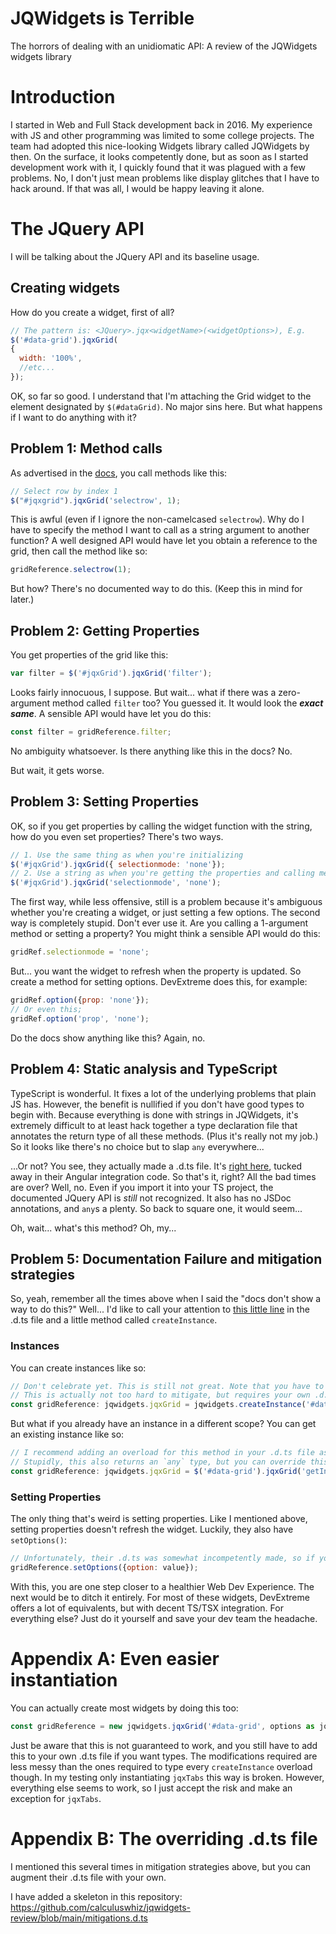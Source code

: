 # JQWidgets is Terrible

The horrors of dealing with an unidiomatic API: A review of the JQWidgets widgets library

# Introduction

I started in Web and Full Stack development back in 2016. My experience with JS and other programming was limited to some college projects. The team had adopted this nice-looking Widgets library called JQWidgets by then. On the surface, it looks competently done, but as soon as I started development work with it, I quickly found that it was plagued with a few problems. No, I don't just mean problems like display glitches that I have to hack around. If that was all, I would be happy leaving it alone.

# The JQuery API
I will be talking about the JQuery API and its baseline usage.

## Creating widgets
How do you create a widget, first of all?

```js
// The pattern is: <JQuery>.jqx<widgetName>(<widgetOptions>), E.g.
$('#data-grid').jqxGrid(
{
  width: '100%',
  //etc...
});
```
OK, so far so good. I understand that I'm attaching the Grid widget to the element designated by `$(#dataGrid)`. No major sins here. But what happens if I want to do anything with it?

## Problem 1: Method calls
As advertised in the [docs][1], you call methods like this:
```js
// Select row by index 1
$("#jqxgrid").jqxGrid('selectrow', 1);
```
This is awful (even if I ignore the non-camelcased `selectrow`). Why do I have to specify the method I want to call as a string argument to another function? A well designed API would have let you obtain a reference to the grid, then call the method like so:
```js
gridReference.selectrow(1);
```
But how? There's no documented way to do this. (Keep this in mind for later.)

## Problem 2: Getting Properties
You get properties of the grid like this:
```js
var filter = $('#jqxGrid').jqxGrid('filter');
```
Looks fairly innocuous, I suppose. But wait... what if there was a zero-argument method called `filter` too? You guessed it. It would look the ___exact same___. A sensible API would have let you do this:
```js
const filter = gridReference.filter;
```
No ambiguity whatsoever. Is there anything like this in the docs? No.

But wait, it gets worse.

## Problem 3: Setting Properties
OK, so if you get properties by calling the widget function with the string, how do you even set properties? There's two ways.
```js
// 1. Use the same thing as when you're initializing
$('#jqxGrid').jqxGrid({ selectionmode: 'none'}); 
// 2. Use a string as when you're getting the properties and calling methods
$('#jqxGrid').jqxGrid('selectionmode', 'none');
```
The first way, while less offensive, still is a problem because it's ambiguous whether you're creating a widget, or just setting a few options. The second way is completely stupid. Don't ever use it. Are you calling a 1-argument method or setting a property? You might think a sensible API would do this:
```js
gridRef.selectionmode = 'none';
```
But... you want the widget to refresh when the property is updated. So create a method for setting options. DevExtreme does this, for example:
```js
gridRef.option({prop: 'none'});
// Or even this;
gridRef.option('prop', 'none');
```
Do the docs show anything like this? Again, no.

## Problem 4: Static analysis and TypeScript
TypeScript is wonderful. It fixes a lot of the underlying problems that plain JS has. However, the benefit is nullified if you don't have good types to begin with. Because everything is done with strings in JQWidgets, it's extremely difficult to at least hack together a type declaration file that annotates the return type of all these methods. (Plus it's really not my job.) So it looks like there's no choice but to slap `any` everywhere...

...Or not? You see, they actually made a .d.ts file. It's [right here][2], tucked away in their Angular integration code. So that's it, right? All the bad times are over? Well, no. Even if you import it into your TS project, the documented JQuery API is _still_ not recognized. It also has no JSDoc annotations, and `any`s a plenty. So back to square one, it would seem...

Oh, wait... what's this method? Oh, my...

## Problem 5: Documentation Failure and mitigation strategies
So, yeah, remember all the times above when I said the "docs don't show a way to do this?" Well... I'd like to call your attention to [this little line][3] in the .d.ts file and a little method called `createInstance`.

### Instances
You can create instances like so:
```js
// Don't celebrate yet. This is still not great. Note that you have to specify 'jqxGrid' as a string and declare a bunch of types
// This is actually not too hard to mitigate, but requires your own .d.ts file to declare overrides. They didn't bother to do this.
const gridReference: jqwidgets.jqxGrid = jqwidgets.createInstance('#data-grid', 'jqxGrid', options as jqwidgets.GridOptions);
```
But what if you already have an instance in a different scope? You can get an existing instance like so:
```js
// I recommend adding an overload for this method in your .d.ts file as the only valid way to call `jqx`-anything.
// Stupidly, this also returns an `any` type, but you can override this in your own .d.ts file if you want.
const gridReference: jqwidgets.jqxGrid = $('#data-grid').jqxGrid('getInstance');
```

### Setting Properties
The only thing that's weird is setting properties. Like I mentioned above, setting properties doesn't refresh the widget. Luckily, they also have `setOptions()`:
```js
// Unfortunately, their .d.ts was somewhat incompetently made, so if you want to make this work, you'll have to modify the .d.ts file to fix their inheritence/implementation mess for them
gridReference.setOptions({option: value});
```

With this, you are one step closer to a healthier Web Dev Experience. The next would be to ditch it entirely. For most of these widgets, DevExtreme offers a lot of equivalents, but with decent TS/TSX integration. For everything else? Just do it yourself and save your dev team the headache.

# Appendix A: Even easier instantiation
You can actually create most widgets by doing this too:
```js
const gridReference = new jqwidgets.jqxGrid('#data-grid', options as jqwidgets.GridOptions);
```
Just be aware that this is not guaranteed to work, and you still have to add this to your own .d.ts file if you want types. The modifications required are less messy than the ones required to type every `createInstance` overload though. In my testing only instantiating `jqxTabs` this way is broken. However, everything else seems to work, so I just accept the risk and make an exception for `jqxTabs`.

# Appendix B: The overriding .d.ts file
I mentioned this several times in mitigation strategies above, but you can augment their .d.ts file with your own. 

I have added a skeleton in this repository: https://github.com/calculuswhiz/jqwidgets-review/blob/main/mitigations.d.ts

[1]: https://www.jqwidgets.com/jquery-widgets-documentation/documentation/jqxgrid/jquery-grid-api.htm
[2]: https://github.com/jqwidgets/jQWidgets/blob/9b1b78202c4182592fccfcf5dd0216728f1417bf/jqwidgets-ts/jqwidgets.d.ts
[3]: https://github.com/jqwidgets/jQWidgets/blob/9b1b78202c4182592fccfcf5dd0216728f1417bf/jqwidgets-ts/jqwidgets.d.ts#L16

